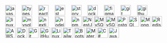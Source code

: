 <p align="left">

<div align="left">
  <img src="https://cdn.jsdelivr.net/gh/devicons/devicon/icons/javascript/javascript-original.svg" height="33" alt="javascript logo"  />
  <img width="12" />
  <img src="https://cdn.jsdelivr.net/gh/devicons/devicon/icons/typescript/typescript-original.svg" height="33" alt="typescript logo"  />
  <img width="12" />
  <img src="https://cdn.jsdelivr.net/gh/devicons/devicon/icons/react/react-original.svg" height="33" alt="react logo"  />
  <img width="12" />
  <img src="https://cdn.jsdelivr.net/gh/devicons/devicon/icons/jest/jest-plain.svg" height="33" alt="jest logo"  />
  <img width="12" />
  <img src="https://cdn.jsdelivr.net/gh/devicons/devicon/icons/storybook/storybook-original.svg" height="33" alt="storybook logo"  />
  <img width="12" />
  <img src="https://cdn.jsdelivr.net/gh/devicons/devicon/icons/docker/docker-original.svg" height="33" alt="docker logo"  />
  <img width="12" />
  <img src="https://cdn.jsdelivr.net/gh/devicons/devicon/icons/figma/figma-original.svg" height="33" alt="figma logo"  />
  <img width="12" />
  <img src="https://cdn.jsdelivr.net/gh/devicons/devicon/icons/git/git-original.svg" height="33" alt="git logo"  />
  <img width="12" />
  <img src="https://cdn.jsdelivr.net/gh/devicons/devicon/icons/github/github-original.svg" height="33" alt="github logo"  />
  <img width="12" />
  <img src="https://cdn.jsdelivr.net/gh/devicons/devicon/icons/linux/linux-original.svg" height="33" alt="linux logo"  />
  <img width="12" />
  <img src="https://cdn.jsdelivr.net/gh/devicons/devicon/icons/mysql/mysql-original.svg" height="33" alt="mysql logo"  />
  <img width="12" />
  <img src="https://cdn.jsdelivr.net/gh/devicons/devicon/icons/nextjs/nextjs-original.svg" height="33" alt="nextjs logo"  />
  <img width="12" />
  <img src="https://cdn.jsdelivr.net/gh/devicons/devicon/icons/nodejs/nodejs-original.svg" height="33" alt="nodejs logo"  />
  <img width="12" />
  <img src="https://cdn.jsdelivr.net/gh/devicons/devicon/icons/npm/npm-original-wordmark.svg" height="33" alt="npm logo"  />
  <!-- Backend Frameworks -->
<img src="https://nestjs.com/img/logo-small.svg" height="33" alt="NestJS logo" />


<!-- Databases -->
<img src="https://cdn.jsdelivr.net/gh/devicons/devicon/icons/mysql/mysql-original-wordmark.svg" height="33" alt="MySQL logo" />
<img src="https://cdn.jsdelivr.net/gh/devicons/devicon/icons/mysql/mysql-original.svg" height="33" alt="MySQL logo" />
<img src="https://cdn.jsdelivr.net/gh/devicons/devicon/icons/postgresql/postgresql-original-wordmark.svg" height="33" alt="PostgreSQL logo" />
<img src="https://cdn.jsdelivr.net/gh/devicons/devicon/icons/microsoftsqlserver/microsoftsqlserver-plain.svg" height="33" alt="SQL Server logo" />
<img src="https://cdn.jsdelivr.net/gh/devicons/devicon/icons/mongodb/mongodb-original-wordmark.svg" height="33" alt="MongoDB logo" />
<img src="https://cdn.jsdelivr.net/gh/devicons/devicon/icons/redis/redis-original-wordmark.svg" height="33" alt="Redis logo" />

<!-- Cloud Platforms -->
<img src="https://cdn.jsdelivr.net/gh/devicons/devicon/icons/amazonwebservices/amazonwebservices-original-wordmark.svg" height="33" alt="AWS logo" />

<!-- Containerization -->
<img src="https://cdn.jsdelivr.net/gh/devicons/devicon/icons/docker/docker-original-wordmark.svg" height="33" alt="Docker logo" />

<!-- Version Control -->
<img src="https://cdn.jsdelivr.net/gh/devicons/devicon/icons/git/git-original-wordmark.svg" height="33" alt="Git logo" />

<!-- CI/CD Tools -->
<img src="https://cdn.jsdelivr.net/gh/devicons/devicon/icons/github/github-original-wordmark.svg" height="33" alt="GitHub Actions logo" />

<!-- Operating Systems -->
<img src="https://cdn.jsdelivr.net/gh/devicons/devicon/icons/linux/linux-original.svg" height="33" alt="Linux logo" />

<!-- CSS Frameworks -->
<img src="https://upload.wikimedia.org/wikipedia/commons/d/d5/Tailwind_CSS_Logo.svg" height="33" alt="Tailwind CSS logo" />
<img src="https://cdn.jsdelivr.net/gh/devicons/devicon/icons/bootstrap/bootstrap-original-wordmark.svg" height="33" alt="Bootstrap logo" />
<img src="https://cdn.jsdelivr.net/gh/devicons/devicon/icons/materialui/materialui-original.svg" height="33" alt="Material UI logo" />

<!-- Programming Languages -->
<img src="https://cdn.jsdelivr.net/gh/devicons/devicon/icons/csharp/csharp-original.svg" height="33" alt="C# logo" />
<img src="https://cdn.jsdelivr.net/gh/devicons/devicon/icons/java/java-original-wordmark.svg" height="33" alt="Java logo" />

</div>
